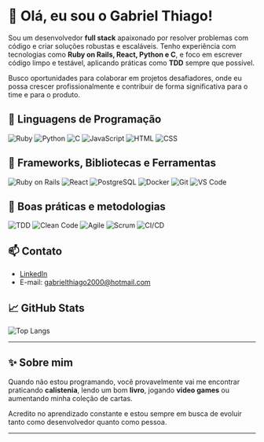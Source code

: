# 👋 Olá, eu sou o Gabriel Thiago!

Sou um desenvolvedor **full stack** apaixonado por resolver problemas com código e criar soluções robustas e escaláveis. Tenho experiência com tecnologias como **Ruby on Rails, React, Python e C**, e foco em escrever código limpo e testável, aplicando práticas como **TDD** sempre que possível.

Busco oportunidades para colaborar em projetos desafiadores, onde eu possa crescer profissionalmente e contribuir de forma significativa para o time e para o produto.


## 🧠 Linguagens de Programação

![Ruby](https://img.shields.io/badge/-Ruby-red?style=flat-square&logo=ruby)
![Python](https://img.shields.io/badge/-Python-3776AB?style=flat-square&logo=python&logoColor=white)
![C](https://img.shields.io/badge/-C-00599C?style=flat-square&logo=c&logoColor=white)
![JavaScript](https://img.shields.io/badge/-JavaScript-F7DF1E?style=flat-square&logo=javascript&logoColor=black)
![HTML](https://img.shields.io/badge/-HTML5-E34F26?style=flat-square&logo=html5&logoColor=white)
![CSS](https://img.shields.io/badge/-CSS3-1572B6?style=flat-square&logo=css3)


## 🧰 Frameworks, Bibliotecas e Ferramentas

![Ruby on Rails](https://img.shields.io/badge/-Ruby_on_Rails-CC0000?style=flat-square&logo=rubyonrails)
![React](https://img.shields.io/badge/-React-61DAFB?style=flat-square&logo=react)
![PostgreSQL](https://img.shields.io/badge/-PostgreSQL-336791?style=flat-square&logo=postgresql)
![Docker](https://img.shields.io/badge/-Docker-2496ED?style=flat-square&logo=docker)
![Git](https://img.shields.io/badge/-Git-E5F032?style=flat-square&logo=git)
![VS Code](https://img.shields.io/badge/-VS_Code-007ACC?style=flat-square&logo=visual-studio-code)


## 🧪 Boas práticas e metodologias

![TDD](https://img.shields.io/badge/-TDD-00C853?style=flat-square&logo=testing-library&logoColor=white)
![Clean Code](https://img.shields.io/badge/-Clean%20Code-1f425f?style=flat-square)
![Agile](https://img.shields.io/badge/-Agile-02569B?style=flat-square&logo=scrumalliance)
![Scrum](https://img.shields.io/badge/-Scrum-6DB33F?style=flat-square)
![CI/CD](https://img.shields.io/badge/-CI/CD-white?style=flat-square&logo=githubactions)


## 📫 Contato

- [LinkedIn](https://www.linkedin.com/in/gabriel-thiago-tavares-ribeiro-31aaa8189/)
- E-mail: gabrielthiago2000@hotmail.com


## 📈 GitHub Stats

![Top Langs](https://github-readme-stats.vercel.app/api/top-langs/?username=Gabriel-T-P&layout=compact)

---

## ✨ Sobre mim

Quando não estou programando, você provavelmente vai me encontrar praticando **calistenia**, lendo um bom **livro**, jogando **video games** ou aumentando minha coleção de cartas.

Acredito no aprendizado constante e estou sempre em busca de evoluir tanto como desenvolvedor quanto como pessoa.

---
